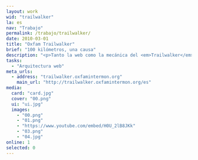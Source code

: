 ```yaml
---
layout: work
wid: "trailwalker"
la: es
nav: "Trabajo"
permalink: /trabajo/trailwalker/
date: 2010-03-01
title: "Oxfam Trailwalker"
brief: "100 kilómetros, una causa"
description: "<p>Tanto la web como la mecánica del <em>Trailwalker</em> son simples: te inscribes, creas un equipo con tus amigos y aceptas los donativos de las personas que te dan soporte. Cuando llega el día de la prueba, tu equipo camina 100 kilómetros para ayudar a personas que de verdad lo necesitan.</p>"
tasks:
  - "Arquitectura web"
meta_urls:
  - address: "trailwalker.oxfamintermon.org"
    main_url: "http://trailwalker.oxfamintermon.org/es"
media:
  card: "card.jpg"
  cover: "00.png"
  ui: "ui.jpg"
  images:
    - "00.png"
    - "01.png"
    - "https://www.youtube.com/embed/H0U_2lB8JKk"
    - "03.png"
    - "04.jpg"
online: 1
selected: 0
---
```


